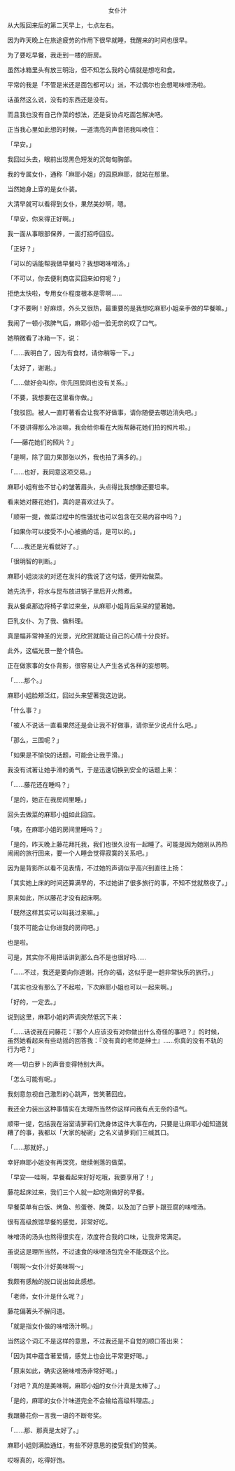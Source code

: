<p align="center">女仆汁</p>

从大阪回来后的第二天早上，七点左右。

因为昨天晚上在旅途疲劳的作用下很早就睡，我醒来的时间也很早。

为了要吃早餐，我走到一楼的厨房。

虽然冰箱里头有放三明治，但不知怎么我的心情就是想吃和食。

平常的我是「不管是米还是面包都可以」派，不过偶尔也会想喝味噌汤啦。

话虽然这么说，没有的东西还是没有。

而且我也没有自己作菜的想法，还是妥协点吃面包解决吧。

正当我心里如此想的时候，一道清亮的声音把我叫唤住：

「早安。」

我回过头去，眼前出现黑色短发的沉甸甸胸部。

我的专属女仆，通称「麻耶小姐」的园原麻耶，就站在那里。

当然她身上穿的是女仆装。

大清早就可以看得到女仆，果然美妙啊，嗯。

「早安，你来得正好啊。」

我一面从事眼部保养，一面打招呼回应。

「正好？」

「可以的话能帮我做早餐吗？我想喝味噌汤。」

「不可以，你去便利商店买回来如何呢？」

拒绝太快啦，专用女仆程度根本是零啊……

「才不要咧！好麻烦，外头又很热，最重要的是我想吃麻耶小姐亲手做的早餐嘛。」

我闹了一顿小孩脾气后，麻耶小姐一脸无奈的叹了口气。

她稍微看了冰箱一下，说：

「……我明白了，因为有食材，请你稍等一下。」

「太好了，谢谢。」

「……做好会叫你，你先回房间也没有关系。」

「不要，我想要在这里看你做。」

「我驳回。被人一直盯著看会让我不好做事，请你随便去哪边消失吧。」

「不要讲得那么冷淡嘛，我会给你看在大阪帮藤花她们拍的照片啦。」

「──藤花她们的照片？」

「是啊，除了固力果那张以外，我也拍了满多的。」

「……也好，我同意这项交易。」

麻耶小姐有些不甘心的皱著眉头，头点得比我想像还要坦率。

看来她对藤花她们，真的是喜欢过头了。

「顺带一提，做菜过程中的性骚扰也可以包含在交易内容中吗？」

「如果你可以接受不小心被捅的话，是可以的。」

「……我还是光看就好了。」

「很明智的判断。」

麻耶小姐淡淡的对还在发抖的我说了这句话，便开始做菜。

她先洗手，将水与昆布放进锅子里后开火熬煮。

我从餐桌那边将椅子拿过来坐，从麻耶小姐背后呆呆的望著她。

巨乳女仆、为了我、做料理。

真是幅非常神圣的光景，光欣赏就能让自己的心情十分良好。

此外，这幅光景一整个情色。

正在做家事的女仆背影，很容易让人产生各式各样的妄想啊。

「……那个。」

麻耶小姐脸颊泛红，回过头来望著我这边说。

「什么事？」

「被人不说话一直看果然还是会让我不好做事，请你至少说点什么吧。」

「那么，三围呢？」

「如果是不愉快的话题，可能会让我手滑。」

我没有试著让她手滑的勇气，于是迅速切换到安全的话题上来：

「……藤花还在睡吗？」

「是的，她正在我房间里睡。」

回头去做菜的麻耶小姐如此回应。

「咦，在麻耶小姐的房间里睡吗？」

「是的，昨天晚上藤花拜托我，我们也很久没有一起睡了。可能是因为她刚从热热闹闹的旅行回来，要一个人睡会觉得寂寞的关系吧。」

因为是背影所以看不见表情，不过她的声调似乎高兴到直往上扬：

「其实她上床的时间还算满早的，不过她讲了很多旅行的事，不知不觉就熬夜了。」

原来如此，所以藤花才没有起床啊。

「既然这样其实可以叫我过来嘛。」

「我不可能会让你进我的房间吧。」

也是啦。

可是，其实你不用把话讲到那么白不是也很好吗……

「……不过，我还是要向你道谢。托你的福，这似乎是一趟非常快乐的旅行。」

「其实也没有那么了不起啦，下次麻耶小姐也可以一起来啊。」

「好的，一定去。」

说到这里，麻耶小姐的声调突然低沉下来：

「……话说我在问藤花：『那个人应该没有对你做出什么奇怪的事吧？』的时候，虽然她看起来有些动摇的回答我：『没有真的老师是绅士』……你真的没有不轨的行为吧？」

咚──切白萝卜的声音变得特别大声。

「怎么可能有呢。」

我刻意忽视自己激烈的心跳声，苦笑著回应。

我还全力装出这种事情实在太理所当然你这样问我有点无奈的语气。

顺带一提，包括我在浴室请萝莉们洗身体这件大事在内，只要是让麻耶小姐知道就糟了的事，我都以「大家的秘密」之名义请萝莉们三缄其口。

「……那就好。」

幸好麻耶小姐没有再深究，继续俐落的做菜。

「早安──哇啊，早餐看起来好好吃哦，我要享用了！」

藤花起床过来，我们三个人就一起吃刚做好的早餐。

早餐菜单有白饭、烤鱼、煎蛋卷、腌菜，以及加了白萝卜跟豆腐的味噌汤。

很有高级旅馆早餐的感觉，非常好吃。

味噌汤的汤头也熬得很实在，浓度符合我的口味，让我非常满足。

虽说这是理所当然，不过速食的味噌汤包完全不能跟这个比。

「啊啊～女仆汁好美味啊～」

我颇有感触的脱口说出如此感想。

「老师，女仆汁是什么呢？」

藤花偏著头不解问道。

「就是指女仆做的味噌汤汁啊。」

当然这个词汇不是这样的意思，不过我还是不自觉的顺口答出来：

「因为其中蕴含著爱情，感觉上也会比平常更好喝。」

「原来如此，确实这碗味噌汤非常好喝。」

「对吧？真的是美味啊，麻耶小姐的女仆汁真是太棒了。」

「是的，麻耶的女仆汁味道完全不会输给高级料理店。」

我跟藤花你一言我一语的不断夸奖。

「……那、那真是太好了。」

麻耶小姐则满脸通红，有些不好意思的接受我们的赞美。

哎呀真的，吃得好饱。

